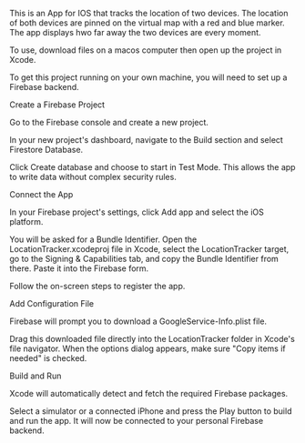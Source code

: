 This is an App for IOS that tracks the location of two devices. The location of both devices are pinned on the virtual map with a red and blue marker. The app displays hwo far away the two devices are every moment.

To use, download files on a macos computer then open up the project in Xcode. 

To get this project running on your own machine, you will need to set up a Firebase backend.

Create a Firebase Project

Go to the Firebase console and create a new project.

In your new project's dashboard, navigate to the Build section and select Firestore Database.

Click Create database and choose to start in Test Mode. This allows the app to write data without complex security rules.

Connect the App

In your Firebase project's settings, click Add app and select the iOS platform.

You will be asked for a Bundle Identifier. Open the LocationTracker.xcodeproj file in Xcode, select the LocationTracker target, go to the Signing & Capabilities tab, and copy the Bundle Identifier from there. Paste it into the Firebase form.

Follow the on-screen steps to register the app.

Add Configuration File

Firebase will prompt you to download a GoogleService-Info.plist file.

Drag this downloaded file directly into the LocationTracker folder in Xcode's file navigator. When the options dialog appears, make sure "Copy items if needed" is checked.

Build and Run

Xcode will automatically detect and fetch the required Firebase packages.

Select a simulator or a connected iPhone and press the Play button to build and run the app. It will now be connected to your personal Firebase backend.
